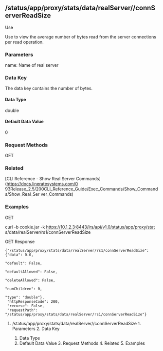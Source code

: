 ## /status/app/proxy/stats/data/realServer/<name>/connServerReadSize

Use

Use to view the average number of bytes read from the server connections per
read operation.

### Parameters

name: Name of real server

### Data Key

The data key contains the number of bytes.

#### Data Type

double

#### Default Data Value

0

### Request Methods

GET

### Related

[CLI Reference - Show Real Server Commands](https://docs.lineratesystems.com/0
93Release_2.5/200CLI_Reference_Guide/Exec_Commands/Show_Commands/Show_Real_Ser
ver_Commands)

### Examples

GET

curl -b cookie.jar -k https://10.1.2.3:8443/lrs/api/v1.0/status/app/proxy/stat
s/data/realServer/rs1/connServerReadSize

GET Response

    
    {"/status/app/proxy/stats/data/realServer/rs1/connServerReadSize": {"data": 0.0,
                                                                              "default": False,
                                                                              "defaultAllowed": False,
                                                                              "deleteAllowed": False,
                                                                              "numChildren": 0,
                                                                              "type": "double"},
     "httpResponseCode": 200,
     "recurse": False,
     "requestPath": "/status/app/proxy/stats/data/realServer/rs1/connServerReadSize"}
    

  1. /status/app/proxy/stats/data/realServer/<name>/connServerReadSize
    1. Parameters
    2. Data Key
      1. Data Type
      2. Default Data Value
    3. Request Methods
    4. Related
    5. Examples

